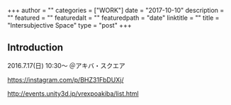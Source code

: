+++
author = ""
categories = ["WORK"]
date = "2017-10-10"
description = ""
featured = ""
featuredalt = ""
featuredpath = "date"
linktitle = ""
title = "Intersubjective Space"
type = "post"
+++

## Introduction

2016.7.17(日) 10:30〜 ＠アキバ・スクエア

https://instagram.com/p/BHZ31FbDUXj/

http://events.unity3d.jp/vrexpoakiba/list.html
